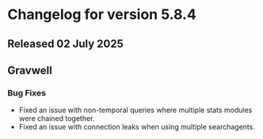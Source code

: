 # Changelog for version 5.8.4

## Released 02 July 2025

## Gravwell

### Bug Fixes

* Fixed an issue with non-temporal queries where multiple stats modules were chained together.
* Fixed an issue with connection leaks when using multiple searchagents.
